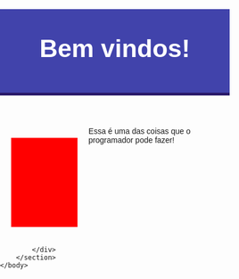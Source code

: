 <!DOCTYPE html>
<html>
	<head>
		<title>Eu não aguento mais</title>
		<meta charset="UTF-8" />
		<meta name="viewport" content="width=device-width, user-scalable=1" />
			<style>
* {
 	font-family: Arial;
}
body{
		margin:0;
  padding:0;
}
.container{
   width: 412px;  
	  display: flex;
   justify-content:center;
   flex-direction: column;
}
.topo{
	background-color:#4143AB;
	height:150px;
	border-bottom:5px solid #2A1A6A;
}
p{
	display:flex;
	justify-content:center;
	color:#fff;
	font-size:45px;
	font-weight:bold;
}
.quadrado{
	width:160px;
	height:160px;
	background-color:#FF0000;
	display:flex;
	align-items:center;
	margin:20px;
	
}
.conteudo-texto{
	display:flex;
}
.conteudo-meio{
	display:flex;
	justify-content:center;
}
	</style>
</head>
	<body>
		<header>
			<div class="container">
				 <div class="topo">
				 <p>Bem vindos!</p>
				 </div>
		</header>
		<section>
			<div class="container">
				<div class="conteudo-meio">
					<div class="quadrado"></div>
					<div class="conteudo-texto">Essa é uma das coisas que o programador pode fazer!</div>
				</div>
				
			</div>
		</section>
	</body>
</html> 
